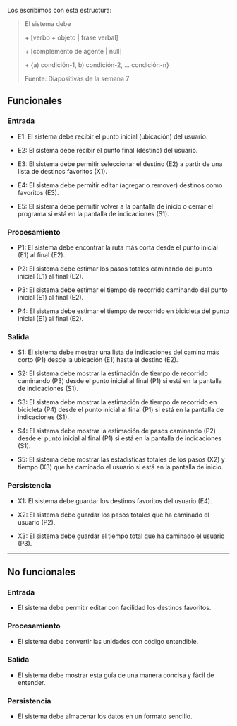 Los escribimos con esta estructura:

> El sistema debe
>
> \+ [verbo + objeto | frase verbal]
>
> \+ [complemento de agente | null]
>
> \+ {a) condición-1, b) condición-2, ... condición-n}
>
> Fuente: Diapositivas de la semana 7

## Funcionales

### Entrada

* E1: El sistema debe recibir el punto inicial (ubicación) del usuario.

* E2: El sistema debe recibir el punto final (destino) del usuario.

* E3: El sistema debe permitir seleccionar el destino (E2) a partir de una lista de destinos favoritos (X1).

* E4: El sistema debe permitir editar (agregar o remover) destinos como favoritos (E3).

* E5: El sistema debe permitir volver a la pantalla de inicio o cerrar el programa si está en la pantalla de indicaciones (S1).

### Procesamiento

* P1: El sistema debe encontrar la ruta más corta desde el punto inicial (E1) al final (E2).

* P2: El sistema debe estimar los pasos totales caminando del punto inicial (E1) al final (E2).

* P3: El sistema debe estimar el tiempo de recorrido caminando del punto inicial (E1) al final (E2).

* P4: El sistema debe estimar el tiempo de recorrido en bicicleta del punto inicial (E1) al final (E2).


###  Salida

* S1: El sistema debe mostrar una lista de indicaciones del camino más corto (P1) desde la ubicación (E1) hasta el destino (E2).

* S2: El sistema debe mostrar la estimación de tiempo de recorrido caminando (P3) desde el punto inicial al final (P1) si está en la pantalla de indicaciones (S1).

* S3: El sistema debe mostrar la estimación de tiempo de recorrido en bicicleta (P4) desde el punto inicial al final (P1) si está en la pantalla de indicaciones (S1).

* S4: El sistema debe mostrar la estimación de pasos caminando (P2) desde el punto inicial al final (P1) si está en la pantalla de indicaciones (S1).

* S5: El sistema debe mostrar las estadísticas totales de los pasos (X2) y tiempo (X3) que ha caminado el usuario si está en la pantalla de inicio.


### Persistencia

* X1: El sistema debe guardar los destinos favoritos del usuario (E4).

* X2: El sistema debe guardar los pasos totales que ha caminado el usuario (P2).

* X3: El sistema debe guardar el tiempo total que ha caminado el usuario (P3).


***


## No funcionales

### Entrada

* El sistema debe permitir editar con facilidad los destinos favoritos.

### Procesamiento

* El sistema debe convertir las unidades con código entendible.

### Salida

* El sistema debe mostrar esta guía de una manera concisa y fácil de entender. 

### Persistencia

* El sistema debe almacenar los datos en un formato sencillo.
